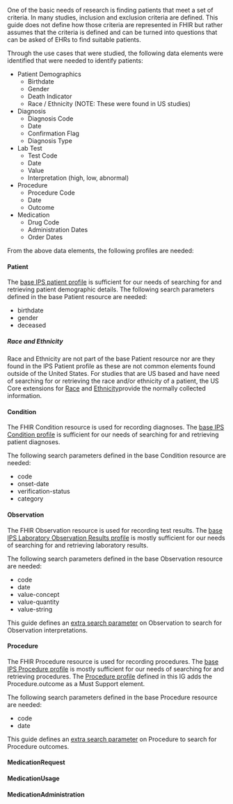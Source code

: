 One of the basic needs of research is finding patients that meet a set of criteria.  In many studies, inclusion and exclusion criteria are defined.  This guide does not define how those criteria are represented in FHIR but rather assumes that the criteria is defined and can be turned into questions that can be asked of EHRs to find suitable patients.

Through the use cases that were studied, the following data elements were identified that were needed to identify patients:

* Patient Demographics
	* Birthdate
	* Gender
	* Death Indicator
	* Race / Ethnicity (NOTE: These were found in US studies)
* Diagnosis
	* Diagnosis Code
	* Date
	* Confirmation Flag
	* Diagnosis Type
* Lab Test
	* Test Code
	* Date
	* Value
	* Interpretation (high, low, abnormal)
* Procedure
	* Procedure Code
	* Date
	* Outcome
* Medication
	* Drug Code
	* Administration Dates
	* Order Dates

From the above data elements, the following profiles are needed:

#### Patient

The [base IPS patient profile](https://hl7.org/fhir/uv/ips/StructureDefinition-Patient-uv-ips.html) is sufficient for our needs of searching for and retrieving patient demographic details.  The following search parameters defined in the base Patient resource are needed:

* birthdate
* gender
* deceased

##### Race and Ethnicity
Race and Ethnicity are not part of the base Patient resource nor are they found in the IPS Patient profile as these are not common elements found outside of the United States.  For studies that are US based and have need of searching for or retrieving the race and/or ethnicity of a patient, the US Core extensions for [Race](http://hl7.org/fhir/us/core/StructureDefinition-us-core-race.html) and [Ethnicity](http://hl7.org/fhir/us/core/StructureDefinition-us-core-ethnicity.html)provide the normally collected information.

#### Condition
The FHIR Condition resource is used for recording diagnoses.  The [base IPS Condition profile](https://hl7.org/fhir/uv/ips/StructureDefinition-Condition-uv-ips.html) is sufficient for our needs of searching for and retrieving patient diagnoses.

The following search parameters defined in the base Condition resource are needed:

* code
* onset-date
* verification-status
* category

#### Observation
The FHIR Observation resource is used for recording test results. The [base IPS Laboratory Observation Results profile](https://hl7.org/fhir/uv/ips/StructureDefinition-Observation-results-laboratory-uv-ips.html) is mostly sufficient for our needs of searching for and retrieving laboratory results.

The following search parameters defined in the base Observation resource are needed:

* code
* date
* value-concept
* value-quantity
* value-string

This guide defines an [extra search parameter](SearchParameter-ObservationInterpretationSearchParameter.html) on Observation to search for Observation interpretations.

#### Procedure
The FHIR Procedure resource is used for recording procedures.  The [base IPS Procedure profile](https://hl7.org/fhir/uv/ips/StructureDefinition-Procedure-uv-ips.html) is mostly sufficient for our needs of searching for and retrieving procedures.  The [Procedure profile](StructureDefinition-ProcedureRwd.html) defined in this IG adds the Procedure.outcome as a Must Support element.

The following search parameters defined in the base Procedure resource are needed:

* code
* date

This guide defines an [extra search parameter](SearchParameter-ProcedureOutcomeSearchParameter.html) on Procedure to search for Procedure outcomes.

#### MedicationRequest

#### MedicationUsage

#### MedicationAdministration

